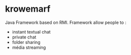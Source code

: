 # krowemarf
Java Framework based on RMI. 
Framework allow people to :
- instant textual chat
- private chat
- folder sharing
- média streaming
